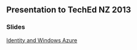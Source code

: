 ## Presentation to TechEd NZ 2013

### Slides 

[Identity and Windows Azure](https://rbrayb.github.io/Presentations/Identity-and-Windows-Azure/TechEd-AZR209.pptx)




